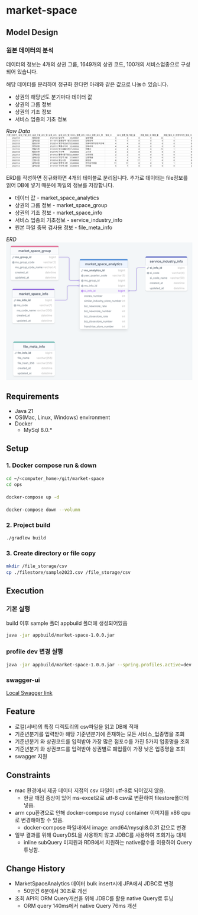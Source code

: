 # market-space

## Model Design
### 원본 데이터의 분석
데이터의 정보는 4개의 상권 그룹, 1649개의 상권 코드, 100개의 서비스업종으로 구성되어 있습니다.

해당 데이터를 분리하여 정규화 한다면 아래와 같은 값으로 나눌수 있습니다.
* 상권의 해당년도 분기마다 데이터 값 
* 상권의 그룹 정보 
* 상권의 기초 정보
* 서비스 업종의 기초 정보

*Raw Data*
![markspace-raw-data.png](document%2Fmarkspace-raw-data.png)

ERD를 작성하면 정규화하면 4개의 테이블로 분리됩니다. 추가로 데이터는 file정보를 읽어 DB에 넣기 때문에 파일의 정보를 저장합니다.
* 데이터 값 - market_space_analytics
* 상권의 그룹 정보 - market_space_group
* 상권의 기초 정보 - market_space_info
* 서비스 업종의 기초정보 - service_industry_info
* 원본 파일 중복 검사용 정보 - file_meta_info

*ERD*
![markspace-erd.png](document%2Fmarkspace-erd.png)


## Requirements
* Java 21
* OS(Mac, Linux, Windows) environment
* Docker
  * MySql 8.0.*

## Setup
### 1. Docker compose run & down
```sh
cd ~/<computer_home>/git/market-space
cd ops

docker-compose up -d

docker-compose down --volumn
```
### 2. Project build
```sh
./gradlew build
```
### 3. Create directory or file copy
```sh
mkdir /file_storage/csv
cp ./filestore/sample2023.csv /file_storage/csv
```

## Execution
### 기본 실행 
build 이후 sample 폴더 appbuild 폴더에 생성되어있음
```sh
java -jar appbuild/market-space-1.0.0.jar
```
### profile dev 변경 실행
```sh
java -jar appbuild/market-space-1.0.0.jar --spring.profiles.active=dev --app.market-space.file-store=/file_storage/csv
```

### swagger-ui
[Local Swagger link](http://localhost:8080/swagger-ui)

## Feature

* 로컬(서버)의 특정 디렉토리의 csv파일을 읽고 DB에 적재
* 기준년분기를 입력받아 해당 기준년분기에 존재하는 모든 서비스_업종명을 조회
* 기준년분기 와 상권코드를 입력받아 가장 많은 점포수를 가진 5가지 업종명을 조회
* 기준년분기 와 상권코드를 입력받아 상권별로 폐업률이 가장 낮은 업종명을 조회
* swagger 지원

## Constraints

* mac 환경에서 제공 데이터 지점의 csv 파일이 utf-8로 되어있지 않음.
  * 한글 깨짐 증상이 있어 ms-excel으로 utf-8 csv로 변환하여 filestore폴더에 넣음.
* arm cpu환경으로 인해 docker-compose mysql container 이미지를 x86 cpu로 변경해야할 수 있음.
  * docker-compose 파일내에서 image: amd64/mysql:8.0.31 값으로 변경
* 일부 결과를 위해 QueryDSL을 사용하지 않고 JDBC를 사용하여 조회기능 대체
  * inline subQuery 미지원과 RDB에서 지원하는 native함수를 이용하여 Query튜닝함.

## Change History
* MarketSpaceAnalytics 데이터 bulk insert시에 JPA에서 JDBC로 변경
  * 50만건 6분에서 30초로 개선
* 조회 API의 ORM Query개선을 위해 JDBC를 활용 native Query로 튜닝
  * ORM query 140ms에서 native Query 76ms 개선


